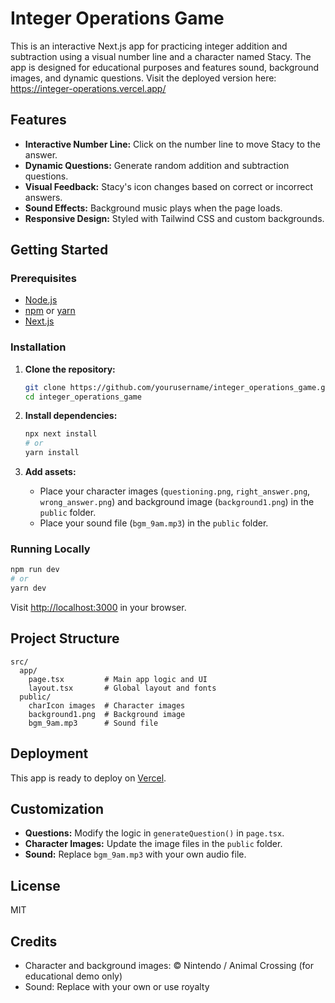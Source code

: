 # Integer Operations Game

This is an interactive Next.js app for practicing integer addition and subtraction using a visual number line and a character named Stacy. The app is designed for educational purposes and features sound, background images, and dynamic questions.
Visit the deployed version here: https://integer-operations.vercel.app/
## Features

- **Interactive Number Line:** Click on the number line to move Stacy to the answer.
- **Dynamic Questions:** Generate random addition and subtraction questions.
- **Visual Feedback:** Stacy's icon changes based on correct or incorrect answers.
- **Sound Effects:** Background music plays when the page loads.
- **Responsive Design:** Styled with Tailwind CSS and custom backgrounds.

## Getting Started

### Prerequisites

- [Node.js](https://nodejs.org/)
- [npm](https://www.npmjs.com/) or [yarn](https://yarnpkg.com/)
- [Next.js](https://nextjs.org/)

### Installation

1. **Clone the repository:**
   ```bash
   git clone https://github.com/yourusername/integer_operations_game.git
   cd integer_operations_game
   ```

2. **Install dependencies:**
   ```bash
   npx next install
   # or
   yarn install
   ```

3. **Add assets:**
   - Place your character images (`questioning.png`, `right_answer.png`, `wrong_answer.png`) and background image (`background1.png`) in the `public` folder.
   - Place your sound file (`bgm_9am.mp3`) in the `public` folder.

### Running Locally

```bash
npm run dev
# or
yarn dev
```

Visit [http://localhost:3000](http://localhost:3000) in your browser.

## Project Structure

```
src/
  app/
    page.tsx         # Main app logic and UI
    layout.tsx       # Global layout and fonts
  public/
    charIcon images  # Character images
    background1.png  # Background image
    bgm_9am.mp3      # Sound file
```

## Deployment

This app is ready to deploy on [Vercel](https://vercel.com/).  

## Customization

- **Questions:** Modify the logic in `generateQuestion()` in `page.tsx`.
- **Character Images:** Update the image files in the `public` folder.
- **Sound:** Replace `bgm_9am.mp3` with your own audio file.

## License

MIT

## Credits

- Character and background images: © Nintendo / Animal Crossing (for educational demo only)
- Sound: Replace with your own or use royalty
